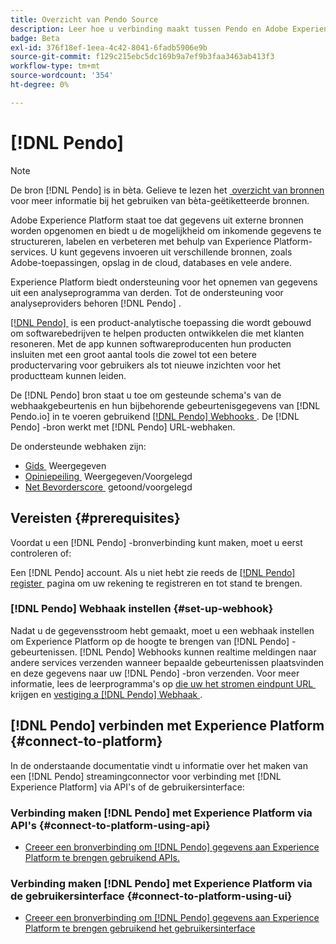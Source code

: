 ```yaml
---
title: Overzicht van Pendo Source
description: Leer hoe u verbinding maakt tussen Pendo en Adobe Experience Platform met behulp van API's of de gebruikersinterface met behulp van webhaken
badge: Beta
exl-id: 376f18ef-1eea-4c42-8041-6fadb5906e9b
source-git-commit: f129c215ebc5dc169b9a7ef9b3faa3463ab413f3
workflow-type: tm+mt
source-wordcount: '354'
ht-degree: 0%

---
```


# [!DNL Pendo]

>[!NOTE]
>
>De bron [!DNL Pendo] is in bèta. Gelieve te lezen het [&#x200B; overzicht van bronnen &#x200B;](../../home.md#terms-and-conditions) voor meer informatie bij het gebruiken van bèta-geëtiketteerde bronnen.

Adobe Experience Platform staat toe dat gegevens uit externe bronnen worden opgenomen en biedt u de mogelijkheid om inkomende gegevens te structureren, labelen en verbeteren met behulp van Experience Platform-services. U kunt gegevens invoeren uit verschillende bronnen, zoals Adobe-toepassingen, opslag in de cloud, databases en vele andere.

Experience Platform biedt ondersteuning voor het opnemen van gegevens uit een analyseprogramma van derden. Tot de ondersteuning voor analyseproviders behoren [!DNL Pendo] .

[[!DNL Pendo] &#x200B;](https://pendo.io/) is een product-analytische toepassing die wordt gebouwd om softwarebedrijven te helpen producten ontwikkelen die met klanten resoneren. Met de app kunnen softwareproducenten hun producten insluiten met een groot aantal tools die zowel tot een betere productervaring voor gebruikers als tot nieuwe inzichten voor het productteam kunnen leiden.

De [!DNL Pendo] bron staat u toe om gesteunde schema&#39;s van de webhaakgebeurtenis en hun bijbehorende gebeurtenisgegevens van [!DNL Pendo.io] in te voeren gebruikend [[!DNL Pendo]  Webhooks &#x200B;](https://support.pendo.io/hc/en-us/articles/360032285012-Webhooks). De [!DNL Pendo] -bron werkt met [!DNL Pendo] URL-webhaken.

De ondersteunde webhaken zijn:

* [&#x200B; Gids &#x200B;](https://support.pendo.io/hc/en-us/articles/8146679315867-Creating-a-Guide) Weergegeven
* [&#x200B; Opiniepeiling &#x200B;](https://support.pendo.io/hc/en-us/articles/360031867152-Polls-Classic-) Weergegeven/Voorgelegd
* [&#x200B; Net Bevorderscore &#x200B;](https://support.pendo.io/hc/en-us/articles/360033527151-Set-up-an-NPS-Survey) getoond/voorgelegd

## Vereisten {#prerequisites}

Voordat u een [!DNL Pendo] -bronverbinding kunt maken, moet u eerst controleren of:

Een [!DNL Pendo] account. Als u niet hebt zie reeds de [[!DNL Pendo]  register &#x200B;](https://app.pendo.io/register) pagina om uw rekening te registreren en tot stand te brengen.

### [!DNL Pendo] Webhaak instellen {#set-up-webhook}

Nadat u de gegevensstroom hebt gemaakt, moet u een webhaak instellen om Experience Platform op de hoogte te brengen van [!DNL Pendo] -gebeurtenissen. [!DNL Pendo] Webhooks kunnen realtime meldingen naar andere services verzenden wanneer bepaalde gebeurtenissen plaatsvinden en deze gegevens naar uw [!DNL Pendo] -bron verzenden. Voor meer informatie, lees de leerprogramma&#39;s op [&#x200B; die uw het stromen eindpunt URL &#x200B;](../../tutorials/ui/create/analytics/pendo-webhook.md#get-streaming-endpoint) krijgen en [&#x200B; vestiging a  [!DNL Pendo]  Webhaak &#x200B;](../../tutorials/ui/create/analytics/pendo-webhook.md#set-up-webhook).

## [!DNL Pendo] verbinden met Experience Platform {#connect-to-platform}

In de onderstaande documentatie vindt u informatie over het maken van een [!DNL Pendo] streamingconnector voor verbinding met [!DNL Experience Platform] via API&#39;s of de gebruikersinterface:

### Verbinding maken [!DNL Pendo] met Experience Platform via API&#39;s {#connect-to-platform-using-api}

* [Creeer een bronverbinding om  [!DNL Pendo]  gegevens aan Experience Platform te brengen gebruikend APIs.](../../tutorials/api/create/analytics/pendo-webhook.md)

### Verbinding maken [!DNL Pendo] met Experience Platform via de gebruikersinterface {#connect-to-platform-using-ui}

* [Creeer een bronverbinding om  [!DNL Pendo]  gegevens aan Experience Platform te brengen gebruikend het gebruikersinterface](../../tutorials/ui/create/analytics/pendo-webhook.md)
